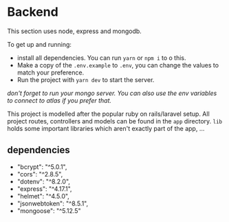 # Backend

This section uses node, express and mongodb.

To get up and running:

- install all dependencies. You can run `yarn` or `npm i` to o this.
- Make a copy of the `.env.example` to `.env`, you can change the values to match your preference.
- Run the project with `yarn dev` to start the server.

*don't forget to run your mongo server. You can also use the env variables to connect to atlas if you prefer that.*

This project is modelled after the popular ruby on rails/laravel setup. All project routes, controllers and models can be found in the `app` directory. `lib` holds some important libraries which aren't exactly part of the app, ...

## dependencies

- "bcrypt": "^5.0.1",
- "cors": "^2.8.5",
- "dotenv": "^8.2.0",
- "express": "^4.17.1",
- "helmet": "^4.5.0",
- "jsonwebtoken": "^8.5.1",
- "mongoose": "^5.12.5"
